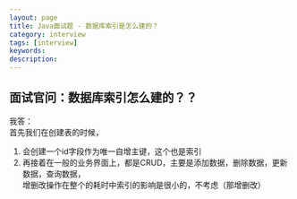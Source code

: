 ```yaml
---
layout: page
title: Java面试题 - 数据库索引是怎么建的？
category: interview
tags: [interview]
keywords:
description:
---
```


## 面试官问：数据库索引怎么建的？？   

我答：  
首先我们在创建表的时候，
1. 会创建一个id字段作为唯一自增主键，这个也是索引
2. 再接着在一般的业务界面上，都是CRUD，主要是添加数据，删除数据，更新数据，查询数据，  
增删改操作在整个的耗时中索引的影响是很小的，不考虑（那增删改）


  




